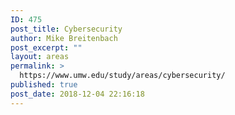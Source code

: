 ```yaml
---
ID: 475
post_title: Cybersecurity
author: Mike Breitenbach
post_excerpt: ""
layout: areas
permalink: >
  https://www.umw.edu/study/areas/cybersecurity/
published: true
post_date: 2018-12-04 22:16:18
---
```


<!-- Types Custom Fields: -->

<!-- End Types Custom Fields -->